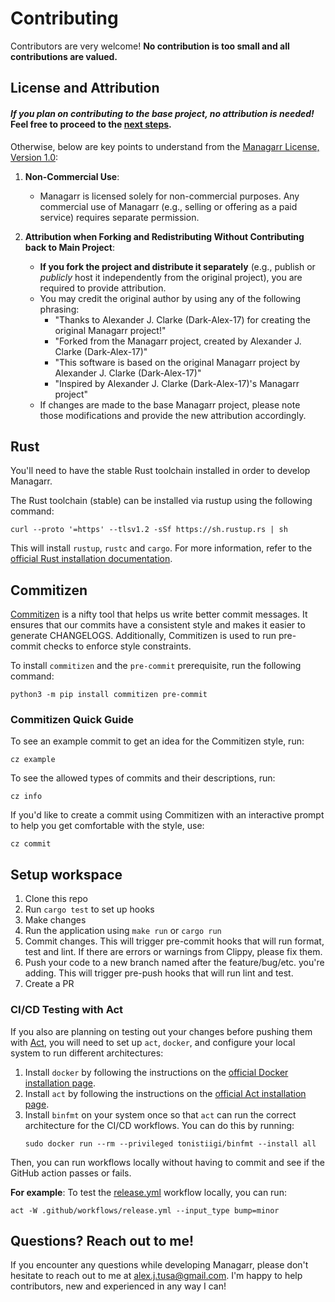 # Contributing
Contributors are very welcome! **No contribution is too small and all contributions are valued.**

## License and Attribution

#### _If you plan on contributing to the base project, no attribution is needed!_ Feel free to proceed to the [next steps](CONTRIBUTING.md#Rust).

Otherwise, below are key points to understand from the [Managarr License, Version 1.0](LICENSE):
1. **Non-Commercial Use**:
   - Managarr is licensed solely for non-commercial purposes. Any commercial use of Managarr (e.g., selling or offering as a paid service) requires separate permission.

2. **Attribution when Forking and Redistributing Without Contributing back to Main Project**:
   - **If you fork the project and distribute it separately** (e.g., publish or _publicly_ host it independently from the original project), you are required to provide attribution. 
   - You may credit the original author by using any of the following phrasing:
     - "Thanks to Alexander J. Clarke (Dark-Alex-17) for creating the original Managarr project!"
     - "Forked from the Managarr project, created by Alexander J. Clarke (Dark-Alex-17)"
     - "This software is based on the original Managarr project by Alexander J. Clarke (Dark-Alex-17)"
     - "Inspired by Alexander J. Clarke (Dark-Alex-17)'s Managarr project"
   - If changes are made to the base Managarr project, please note those modifications and provide the new attribution accordingly.

## Rust
You'll need to have the stable Rust toolchain installed in order to develop Managarr.

The Rust toolchain (stable) can be installed via rustup using the following command:

```shell
curl --proto '=https' --tlsv1.2 -sSf https://sh.rustup.rs | sh
```

This will install `rustup`, `rustc` and `cargo`. For more information, refer to the [official Rust installation documentation](https://www.rust-lang.org/tools/install). 

## Commitizen
[Commitizen](https://github.com/commitizen-tools/commitizen?tab=readme-ov-file) is a nifty tool that helps us write better commit messages. It ensures that our 
commits have a consistent style and makes it easier to generate CHANGELOGS. Additionally, 
Commitizen is used to run pre-commit checks to enforce style constraints. 

To install `commitizen` and the `pre-commit` prerequisite, run the following command:

```shell
python3 -m pip install commitizen pre-commit
```

### Commitizen Quick Guide
To see an example commit to get an idea for the Commitizen style, run:

```shell
cz example
```

To see the allowed types of commits and their descriptions, run:

```shell
cz info
```

If you'd like to create a commit using Commitizen with an interactive prompt to help you get
comfortable with the style, use:

```shell
cz commit
```

## Setup workspace

1. Clone this repo
2. Run `cargo test` to set up hooks
3. Make changes
4. Run the application using `make run` or `cargo run`
5. Commit changes. This will trigger pre-commit hooks that will run format, test and lint. If there are errors or warnings from Clippy, please fix them.
6. Push your code to a new branch named after the feature/bug/etc. you're adding. This will trigger pre-push hooks that will run lint and test.
7. Create a PR

### CI/CD Testing with Act
If you also are planning on testing out your changes before pushing them with [Act](https://github.com/nektos/act), you will need to set up `act`,
`docker`, and configure your local system to run different architectures:

1. Install `docker` by following the instructions on the [official Docker installation page](https://docs.docker.com/get-docker/).
2. Install `act` by following the instructions on the [official Act installation page](https://nektosact.com/installation/index.html).
3. Install `binfmt` on your system once so that `act` can run the correct architecture for the CI/CD workflows. 
   You can do this by running:
   ```shell
   sudo docker run --rm --privileged tonistiigi/binfmt --install all
   ```
   
Then, you can run workflows locally without having to commit and see if the GitHub action passes or fails. 

**For example**: To test the [release.yml](.github/workflows/release.yml) workflow locally, you can run:

```shell
act -W .github/workflows/release.yml --input_type bump=minor
```

## Questions? Reach out to me!
If you encounter any questions while developing Managarr, please don't hesitate to reach out to me at alex.j.tusa@gmail.com. I'm happy to help contributors, new and experienced in any way I can!
